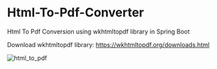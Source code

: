 # Html-To-Pdf-Converter
Html To Pdf Conversion using wkhtmltopdf library in Spring Boot

Download wkhtmltopdf library:
https://wkhtmltopdf.org/downloads.html

![html_to_pdf](https://user-images.githubusercontent.com/35772312/82666141-d996a000-9c52-11ea-9814-7bec0aeb9e0e.png)
